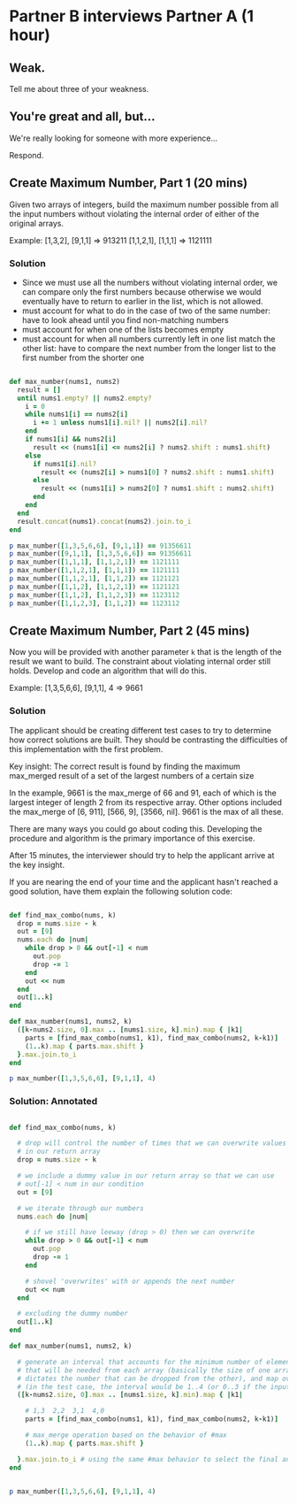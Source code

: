# Partner B interviews Partner A (1 hour)

## Weak.

Tell me about three of your weakness.

## You're great and all, but...

We're really looking for someone with more experience...

Respond.


## Create Maximum Number, Part 1 (20 mins)

Given two arrays of integers, build the maximum number possible from all the input numbers without violating the internal order of either of the original arrays.

Example:
[1,3,2], [9,1,1] => 913211
[1,1,2,1], [1,1,1] => 1121111

### Solution

* Since we must use all the numbers without violating internal order, we can compare only the first numbers because otherwise we would eventually have to return to earlier in the list, which is not allowed.
* must account for what to do in the case of two of the same number: have to look ahead until you find non-matching numbers
* must account for when one of the lists becomes empty
* must account for when all numbers currently left in one list match the other list: have to compare the next number from the longer list to the first number from the shorter one

```ruby

def max_number(nums1, nums2)
  result = []
  until nums1.empty? || nums2.empty?
    i = 0
    while nums1[i] == nums2[i]
      i += 1 unless nums1[i].nil? || nums2[i].nil?
    end
    if nums1[i] && nums2[i]
      result << (nums1[i] <= nums2[i] ? nums2.shift : nums1.shift)
    else
      if nums1[i].nil?
        result << (nums2[i] > nums1[0] ? nums2.shift : nums1.shift)
      else
        result << (nums1[i] > nums2[0] ? nums1.shift : nums2.shift)
      end
    end
  end
  result.concat(nums1).concat(nums2).join.to_i
end

p max_number([1,3,5,6,6], [9,1,1]) == 91356611
p max_number([9,1,1], [1,3,5,6,6]) == 91356611
p max_number([1,1,1], [1,1,2,1]) == 1121111
p max_number([1,1,2,1], [1,1,1]) == 1121111
p max_number([1,1,2,1], [1,1,2]) == 1121121
p max_number([1,1,2], [1,1,2,1]) == 1121121
p max_number([1,1,2], [1,1,2,3]) == 1123112
p max_number([1,1,2,3], [1,1,2]) == 1123112

```

## Create Maximum Number, Part 2 (45 mins)

Now you will be provided with another parameter `k` that is the length of the result we want to build. The constraint about violating internal order still holds. Develop and code an algorithm that will do this.

Example: [1,3,5,6,6], [9,1,1], 4 => 9661

### Solution
The applicant should be creating different test cases to try to determine how correct solutions are built. They should be contrasting the difficulties of this implementation with the first problem.

Key insight: The correct result is found by finding the maximum max_merged result of a set of the largest numbers of a certain size

In the example, 9661 is the max_merge of 66 and 91, each of which is the largest integer of length 2 from its respective array. Other options included the max_merge of [6, 911], [566, 9], [3566, nil]. 9661 is the max of all these.

There are many ways you could go about coding this. Developing the procedure and algorithm is the primary importance of this exercise.

After 15 minutes, the interviewer should try to help the applicant arrive at the key insight.

If you are nearing the end of your time and the applicant hasn't reached a good solution, have them explain the following solution code:

```ruby

def find_max_combo(nums, k)
  drop = nums.size - k
  out = [9]
  nums.each do |num|
    while drop > 0 && out[-1] < num
      out.pop
      drop -= 1
    end
    out << num
  end
  out[1..k]
end

def max_number(nums1, nums2, k)
  ([k-nums2.size, 0].max .. [nums1.size, k].min).map { |k1|
    parts = [find_max_combo(nums1, k1), find_max_combo(nums2, k-k1)]
    (1..k).map { parts.max.shift }
  }.max.join.to_i
end

p max_number([1,3,5,6,6], [9,1,1], 4)
```

### Solution: Annotated

```ruby

def find_max_combo(nums, k)

  # drop will control the number of times that we can overwrite values
  # in our return array
  drop = nums.size - k

  # we include a dummy value in our return array so that we can use
  # out[-1] < num in our condition
  out = [9]

  # we iterate through our numbers
  nums.each do |num|

    # if we still have leeway (drop > 0) then we can overwrite
    while drop > 0 && out[-1] < num
      out.pop
      drop -= 1
    end

    # shovel 'overwrites' with or appends the next number
    out << num
  end

  # excluding the dummy number
  out[1..k]
end

def max_number(nums1, nums2, k)

  # generate an interval that accounts for the minimum number of elements
  # that will be needed from each array (basically the size of one array
  # dictates the number that can be dropped from the other), and map over it
  # (in the test case, the interval would be 1..4 (or 0..3 if the inputs were reversed))
  ([k-nums2.size, 0].max .. [nums1.size, k].min).map { |k1|

    # 1,3  2,2  3,1  4,0
    parts = [find_max_combo(nums1, k1), find_max_combo(nums2, k-k1)]

    # max_merge operation based on the behavior of #max
    (1..k).map { parts.max.shift }

  }.max.join.to_i # using the same #max behavior to select the final answer
end


p max_number([1,3,5,6,6], [9,1,1], 4)

```

